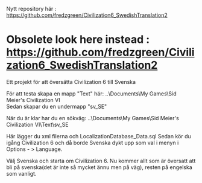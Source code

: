 Nytt repository här : https://github.com/fredzgreen/Civilization6_SwedishTranslation2
# Obsolete look here instead : https://github.com/fredzgreen/Civilization6_SwedishTranslation2
Ett projekt för att översätta Civilization 6 till Svenska

För att testa skapa en mapp "Text" här: 
..\Documents\My Games\Sid Meier's Civilization VI\
Sedan skapar du en undermapp "sv_SE"

När du är klar har du en sökväg:
..\Documents\My Games\Sid Meier's Civilization VI\Text\sv_SE

Här lägger du xml filerna och LocalizationDatabase_Data.sql
Sedan kör du igång Civilization 6 och då borde Svenska dykt upp som val i menyn i Options - > Language. 

Välj Svenska och starta om Civilization 6. 
Nu kommer allt som är översatt att bli på svenska(det är inte så mycket ännu men på väg), resten på engelska som vanligt.
